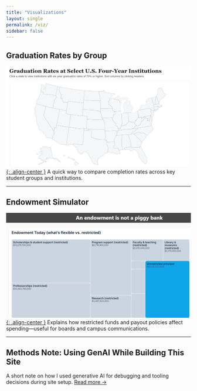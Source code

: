 ```yaml
---
title: "Visualizations"
layout: single
permalink: /viz/
sidebar: false
---
```


## Graduation Rates by Group
[![Graduation Rates by Group](/images/grad_map_thumb.png){: .align-center }](/viz/Grad_Map/)
A quick way to compare completion rates across key student groups and institutions.

---

## Endowment Simulator
[![Endowment Simulator](/images/endowment_thumb.png){: .align-center }](/endowment/)
Explains how restricted funds and payout policies affect spending—useful for boards and campus communications.

---

## Methods Note: Using GenAI While Building This Site
A short note on how I used generative AI for debugging and tooling decisions during site setup.
[Read more →](/viz/genai-debugging/)
